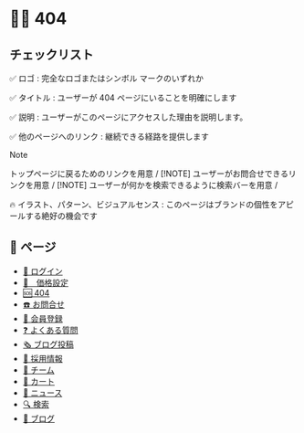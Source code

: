 # 🤷‍♂️ 404

## チェックリスト

✅ ロゴ : 完全なロゴまたはシンボル マークのいずれか

✅ タイトル : ユーザーが 404 ページにいることを明確にします

✅ 説明 : ユーザーがこのページにアクセスした理由を説明します。

✅ 他のページへのリンク : 継続できる経路を提供します

> [!NOTE]
> トップページに戻るためのリンクを用意 /
> [!NOTE]
> ユーザーがお問合せできるリンクを用意 /
> [!NOTE]
> ユーザーが何かを検索できるように検索バーを用意 /

🔥 イラスト、パターン、ビジュアルセンス : このページはブランドの個性をアピールする絶好の機会です

## 📃 ページ

- [🔑 ログイン](/Pages/login.md)
- [💸　価格設定](/Pages/pricing.md)
- [🆘 404](/Pages/404.md)
- [☎️ お問合せ](/Pages/contact-us.md)
- [👋 会員登録](/Pages/contact-us.md)
- [❓ よくある質問](/Pages/contact-us.md)
- [🗞️ ブログ投稿](/Pages/contact-us.md)
- [🏢 採用情報](/Pages/careers.md)
- [🤝 チーム](/Pages/team.md)
- [🛒 カート](/Pages/cart.md)
- [📸 ニュース](/Pages/press.md)
- [🔍 検索](/Pages/search-page.md)
- [📰 ブログ](/Pages/blog.md)

